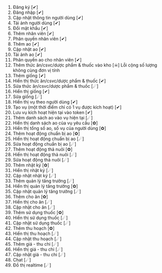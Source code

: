 1. Đăng ký                                                  [✔]
2. Đăng nhập                                                [✔]
3. Cập nhật thông tin người dùng                            [✔]
4. Tải ảnh người dùng                                       [✔]
5. Đổi mật khẩu                                             [✔]
6. Thêm nhân viên                                           [✔]
7. Phân quyền nhân viên                                     [✔]
8. Thêm ao                                                  [✔]
9. Cập nhật ao                                              [✔]
10. Tải ảnh ao                                              [✔]
11. Phân quyền ao cho nhân viên                             [✔]
12. Thêm thức ăn/csvc/dược phẩm & thuốc vào kho             [☠] Lỗi cộng số lượng không cùng đơn vị tính
13. Thêm giống                                              [✔]
14. Hiển thị thức ăn/csvc/dược phẩm & thuốc                 [✔]
15. Sửa thức ăn/csvc/dược phẩm & thuốc                      [☄]
16. Hiển thị giống                                          [✔]
17. Sửa giống                                               [☄]
18. Hiển thị vụ theo người dùng                             [✔]
19. Tạo vụ (một thời điểm chỉ có 1 vụ được kích hoạt)       [✔]
20. Lưu vụ kích hoạt hiện tại vào token                     [✔]
21. Thêm danh sách ao vào vụ hiện tại                       [☄]
21. Hiển thị danh sách ao của vụ yêu cầu                    [✿]
22. Hiển thị tổng số ao, số vụ của người dùng               [✿]
23. Thêm hoạt động chuẩn bị ao                              [✿]
24. Hiển thị hoạt động chuẩn bị ao                          [☄]
25. Sửa hoạt động chuẩn bị ao                               [☄]
26. Thêm hoạt động thả nuôi                                 [✿]
27. Hiển thị hoạt động thả nuôi                             [☄]
28. Sửa hoạt động thả nuôi                                  [☄]
29. Thêm nhật ký                                            [✿]
30. Hiển thị nhật ký                                        [☄]
31. Cập nhật nhật ký                                        [☄]
32. Thêm quản lý tăng trưởng                                [☄]
33. Hiển thị quản lý tăng trưởng                            [✿]
34. Cập nhật quản lý tăng trưởng                            [☄]
35. Thêm cho ăn                                             [✿]
36. Hiển thị cho ăn                                         [☄]
37. Cập nhật cho ăn                                         [☄]
38. Thêm sử dụng thuốc                                      [✿]
39. Hiển thị sử dụng thuốc                                  [☄]
40. Cập nhật sử dụng thuốc                                  [☄]
41. Thêm thu hoạch                                          [✿]
42. Hiển thị thu hoạch                                      [☄]
43. Cập nhật thu hoạch                                      [☄]
44. Thêm giá - thu chi                                      [☄]
45. Hiển thị giá - thu chi                                  [☄]
46. Cập nhật giá - thu chi                                  [☄]
47. Chat                                                    [☄]
48. Đồ thị realtime                                         [☄]